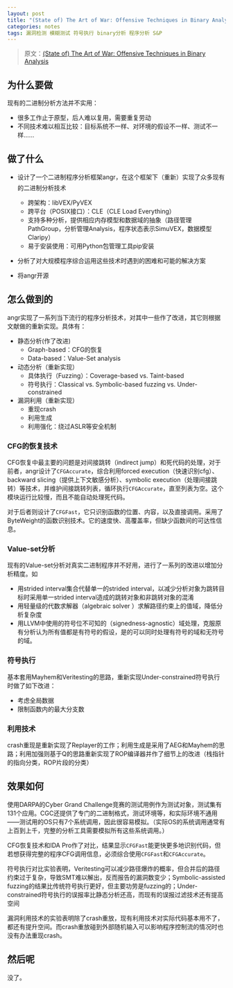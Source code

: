 ```yaml
---
layout: post
title: "(State of) The Art of War: Offensive Techniques in Binary Analysis"
categories: notes
tags: 漏洞检测 模糊测试 符号执行 binary分析 程序分析 S&P 
---
```


> 原文：[(State of) The Art of War: Offensive Techniques in Binary Analysis][src] 

[src]: https://www.cs.ucsb.edu/~vigna/publications/2016_SP_angrSoK.pdf

## 为什么要做
现有的二进制分析方法并不实用：

* 很多工作止于原型，后人难以复用，需要重复劳动
* 不同技术难以相互比较：目标系统不一样、对环境的假设不一样、测试不一样……

## 做了什么
* 设计了一个二进制程序分析框架angr，在这个框架下（重新）实现了众多现有的二进制分析技术
    * 跨架构：libVEX/PyVEX
    * 跨平台（POSIX接口）：CLE（CLE Load Everything）
    * 支持多种分析，提供相应内存模型和数据域的抽象（路径管理PathGroup，分析管理Analysis，程序状态表示SimuVEX，数据模型Claripy）
    * 易于安装使用：可用Python包管理工具pip安装

* 分析了对大规模程序综合运用这些技术时遇到的困难和可能的解决方案
* 将angr开源

## 怎么做到的

angr实现了一系列当下流行的程序分析技术，对其中一些作了改进，其它则根据文献做的重新实现。具体有：
* 静态分析(作了改进)
    * Graph-based：CFG的恢复
    * Data-based：Value-Set analysis
* 动态分析（重新实现）
    * 具体执行（Fuzzing）：Coverage-based vs. Taint-based
    * 符号执行：Classical vs. Symbolic-based fuzzing vs. Under-constrained 
* 漏洞利用（重新实现）
    * 重现crash
    * 利用生成
    * 利用强化：绕过ASLR等安全机制

### CFG的恢复技术
CFG恢复中最主要的问题是对间接跳转（indirect jump）和死代码的处理，对于前者，angr设计了`CFGAccurate`，综合利用forced execution（快速识别cfg）、backward slicing（提供上下文敏感分析）、symbolic execution（处理间接跳转）等技术，并维护间接跳转列表，循环执行`CFGAccurate`，直至列表为空。这个模块运行比较慢，而且不能自动处理死代码。

对于后者则设计了`CFGFast`，它只识别函数的位置、内容，以及直接调用。采用了ByteWeight的函数识别技术。它的速度快、高覆盖率，但缺少函数间的可达性信息。

### Value-set分析
现有的Value-set分析对真实二进制程序并不好用，进行了一系列的改进以增加分析精度。如

* 用strided interval集合代替单一的strided interval，以减少分析对象为跳转目标时采用单一strided interval造成的跳转对象和非跳转对象的混淆
* 用轻量级的代数求解器（algebraic solver ）求解路径约束上的值域，降低分析复杂度
* 用LLVM中使用的符号位不可知的（signedness-agnostic）域处理，克服原有分析认为所有值都是有符号的假设，是的可以同时处理有符号的域和无符号的域。

### 符号执行
基本套用Mayhem和Veritesting的思路，重新实现Under-constrained符号执行时做了如下改进：

* 考虑全局数据
* 限制函数内的最大分支数

### 利用技术
crash重现是重新实现了Replayer的工作；利用生成是采用了AEG和Mayhem的思路；利用加强则基于Q的思路重新实现了ROP编译器并作了细节上的改进（栈指针的指向分类，ROP片段的分类）

## 效果如何
使用DARPA的Cyber Grand Challenge竞赛的测试用例作为测试对象，测试集有131个应用。CGC还提供了专门的二进制格式，测试环境等，和实际环境不通用——测试用的OS只有7个系统调用，因此很容易模拟。（实际OS的系统调用通常有上百到上千，完整的分析工具需要模拟所有这些系统调用。）

CFG恢复技术和IDA Pro作了对比，结果显示`CFGFast`能更快更多地识别代码，但若想获得完整的程序CFG调用信息，必须综合使用`CFGFast`和`CFGAccurate`。

符号执行对比实验表明，Veritesting可以减少路径爆炸的概率，但合并后的路径约束过于复杂，导致SMT难以解出，反而报告的漏洞数变少；Symbolic-assisted fuzzing的结果比传统符号执行更好，但主要功劳是fuzzing的；Under-constrained符号执行的误报率比静态分析还高，而现有的误报过滤技术还有提高空间

漏洞利用技术的实验表明除了crash重放，现有利用技术对实际代码基本用不了，都还有提升空间。而crash重放碰到外部随机输入可以影响程序控制流的情况时也没有办法重现crash。

## 然后呢

没了。